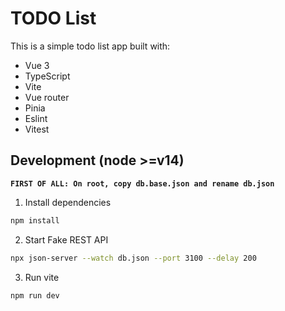 # TODO List

This is a simple todo list app built with:

- Vue 3
- TypeScript
- Vite
- Vue router
- Pinia
- Eslint
- Vitest

## Development (node >=v14)
**`FIRST OF ALL: On root, copy db.base.json and rename db.json`**

1. Install dependencies
```bash
npm install
```
2. Start Fake REST API
```bash
npx json-server --watch db.json --port 3100 --delay 200
```
3. Run vite
```bash
npm run dev
```